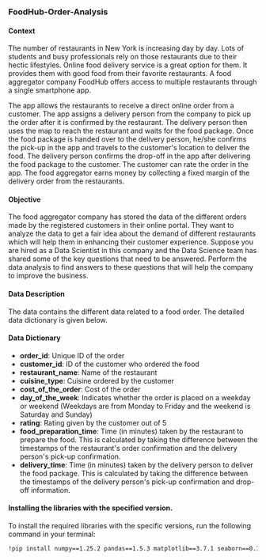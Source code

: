 ### FoodHub-Order-Analysis

#### Context
The number of restaurants in New York is increasing day by day. Lots of students and busy professionals rely on those restaurants due to their hectic lifestyles. Online food delivery service is a great option for them. It provides them with good food from their favorite restaurants. A food aggregator company FoodHub offers access to multiple restaurants through a single smartphone app.

The app allows the restaurants to receive a direct online order from a customer. The app assigns a delivery person from the company to pick up the order after it is confirmed by the restaurant. The delivery person then uses the map to reach the restaurant and waits for the food package. Once the food package is handed over to the delivery person, he/she confirms the pick-up in the app and travels to the customer's location to deliver the food. The delivery person confirms the drop-off in the app after delivering the food package to the customer. The customer can rate the order in the app. The food aggregator earns money by collecting a fixed margin of the delivery order from the restaurants.

#### Objective
The food aggregator company has stored the data of the different orders made by the registered customers in their online portal. They want to analyze the data to get a fair idea about the demand of different restaurants which will help them in enhancing their customer experience. Suppose you are hired as a Data Scientist in this company and the Data Science team has shared some of the key questions that need to be answered. Perform the data analysis to find answers to these questions that will help the company to improve the business.

#### Data Description
The data contains the different data related to a food order. The detailed data dictionary is given below.

#### Data Dictionary

- **order_id**: Unique ID of the order
- **customer_id**: ID of the customer who ordered the food
- **restaurant_name**: Name of the restaurant
- **cuisine_type**: Cuisine ordered by the customer
- **cost_of_the_order**: Cost of the order
- **day_of_the_week**: Indicates whether the order is placed on a weekday or weekend (Weekdays are from Monday to Friday and the weekend is Saturday and Sunday)
- **rating**: Rating given by the customer out of 5
- **food_preparation_time**: Time (in minutes) taken by the restaurant to prepare the food. This is calculated by taking the difference between the timestamps of the restaurant's order confirmation and the delivery person's pick-up confirmation.
- **delivery_time**: Time (in minutes) taken by the delivery person to deliver the food package. This is calculated by taking the difference between the timestamps of the delivery person's pick-up confirmation and drop-off information.


#### Installing the libraries with the specified version.

To install the required libraries with the specific versions, run the following command in your terminal:

```bash
!pip install numpy==1.25.2 pandas==1.5.3 matplotlib==3.7.1 seaborn==0.13.1 -q --user
